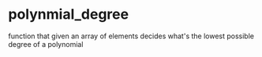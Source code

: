 # polynmial_degree
function that given an array of elements decides what's the lowest possible degree of a polynomial 
